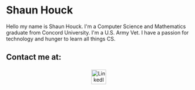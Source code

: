 <h1>Shaun Houck</h1>
Hello my name is Shaun Houck. I'm a Computer Science and Mathematics graduate from Concord University. I'm a U.S. Army Vet. I have a passion for technology and hunger to learn all things CS.

<h2>Contact me at:</h2>
<p align="center"> 
 <a href="https://www.linkedin.com/in/houcksm/" target="_blank" rel="noopener noreferrer"> <img src="https://image.flaticon.com/icons/png/512/174/174857.png" alt="LinkedIn" height="40" style="vertical-align:top; margin:4px"></a>
</p>
